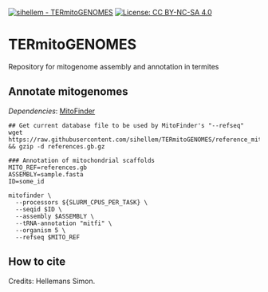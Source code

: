 [![sihellem - TERmitoGENOMES](https://img.shields.io/static/v1?label=sihellem&message=TERmitoGENOMES&color=red&logo=github)](https://github.com/sihellem/TERmitoGENOMES "Go to GitHub repo")
[![License: CC BY-NC-SA 4.0](https://img.shields.io/badge/License-CC_BY--NC--SA_4.0-lightgrey.svg)](https://creativecommons.org/licenses/by-nc-sa/4.0/)

# TERmitoGENOMES
Repository for mitogenome assembly and annotation in termites


## Annotate mitogenomes
_Dependencies_: [MitoFinder](https://github.com/RemiAllio/MitoFinder)
```
## Get current database file to be used by MitoFinder's "--refseq"
wget https://raw.githubusercontent.com/sihellem/TERmitoGENOMES/reference_mitogenomes/v0/references.gb.gz && gzip -d references.gb.gz

### Annotation of mitochondrial scaffolds
MITO_REF=references.gb
ASSEMBLY=sample.fasta
ID=some_id

mitofinder \
  --processors ${SLURM_CPUS_PER_TASK} \
  --seqid $ID \
  --assembly $ASSEMBLY \
  --tRNA-annotation "mitfi" \
  --organism 5 \
  --refseq $MITO_REF
```

## How to cite
Credits: Hellemans Simon.
